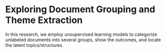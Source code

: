 # Exploring Document Grouping and Theme Extraction

In this research, we employ unsupervised learning models to categorize unlabeled documents into several groups, show the outcomes, and locate the latent topics/structures.
